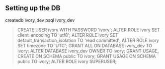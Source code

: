## Setting up the DB

createdb ivory_dev
psql ivory_dev

> CREATE USER ivory WITH PASSWORD 'ivory';
> ALTER ROLE ivory SET client_encoding TO 'utf8';
> ALTER ROLE ivory SET default_transaction_isolation TO 'read committed';
> ALTER ROLE ivory SET timezone TO 'UTC';
> GRANT ALL ON DATABASE ivory_dev TO ivory;
> ALTER DATABASE ivory_dev OWNER TO ivory;
> GRANT USAGE, CREATE ON SCHEMA public TO ivory;
> GRANT USAGE ON SCHEMA public TO ivory;
> ALTER ROLE ivory SUPERUSER;
